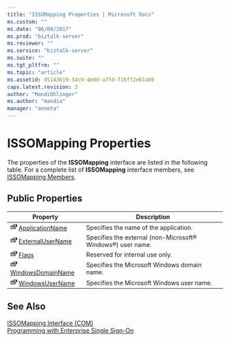 ```yaml
---
title: "ISSOMapping Properties | Microsoft Docs"
ms.custom: ""
ms.date: "06/08/2017"
ms.prod: "biztalk-server"
ms.reviewer: ""
ms.service: "biztalk-server"
ms.suite: ""
ms.tgt_pltfrm: ""
ms.topic: "article"
ms.assetid: d5143619-34c9-4e0d-a7fd-f16ff2e61a09
caps.latest.revision: 3
author: "MandiOhlinger"
ms.author: "mandia"
manager: "anneta"
---
```

# ISSOMapping Properties
The properties of the **ISSOMapping** interface are listed in the following table. For a complete list of **ISSOMapping** interface members, see [ISSOMapping Members](../core/issomapping-members.md).  
  
## Public Properties  
  
|Property|Description|  
|--------------|-----------------|  
|![](../core/media/pubproperty.gif "pubproperty") [ApplicationName](../core/issomapping-applicationname-property.md)|Specifies the name of the application.|  
|![](../core/media/pubproperty.gif "pubproperty") [ExternalUserName](../core/issomapping-externalusername-property.md)|Specifies the external (non-Microsoft® Windows®) user name.|  
|![](../core/media/pubproperty.gif "pubproperty") [Flags](../core/issomapping-flags-property.md)|Reserved for internal use only.|  
|![](../core/media/pubproperty.gif "pubproperty") [WindowsDomainName](../core/issomapping-windowsdomainname-property.md)|Specifies the Microsoft Windows domain name.|  
|![](../core/media/pubproperty.gif "pubproperty") [WindowsUserName](../core/issomapping-windowsusername-property.md)|Specifies the Microsoft Windows user name.|  
  
## See Also  
 [ISSOMapping Interface (COM)](../core/issomapping-interface-com.md)   
 [Programming with Enterprise Single Sign-On](../core/programming-with-enterprise-single-sign-on.md)